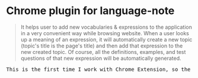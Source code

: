 Chrome plugin for language-note
===============================
> It helps user to add new vocabularies & expressions to the application in a very convenient way while browsing website.
> When a user looks up a meaning of an expression, it will automatically create a new topic (topic's title is the page's title) and then add that expression to the new created topic.
> Of course, all the definitions, examples, and test questions of that new expression will be automatically generated.

<pre>
This is the first time I work with Chrome Extension, so the code still be a mess, but it should work! :)
</pre>